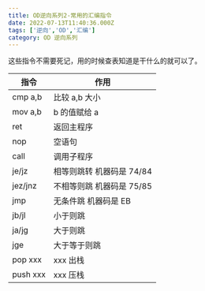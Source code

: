 ```yaml
---
title: OD逆向系列2-常用的汇编指令
date: 2022-07-13T11:40:36.000Z
tags: ['逆向','OD','汇编']
category: OD 逆向系列
---
```

  
这些指令不需要死记，用的时候查表知道是干什么的就可以了。

| **指令** | **作用**                  |
| -------- | ------------------------- |
| cmp a,b  | 比较 a,b 大小             |
| mov a,b  | b 的值赋给 a              |
| ret      | 返回主程序                |
| nop      | 空语句                    |
| call     | 调用子程序                |
| je/jz    | 相等则跳转 机器码是 74/84 |
| jez/jnz  | 不相等则跳 机器码是 75/85 |
| jmp      | 无条件跳 机器码是 EB      |
| jb/jl    | 小于则跳                  |
| ja/jg    | 大于则跳                  |
| jge      | 大于等于则跳              |
| pop xxx  | xxx 出栈                  |
| push xxx | xxx 压栈                  |